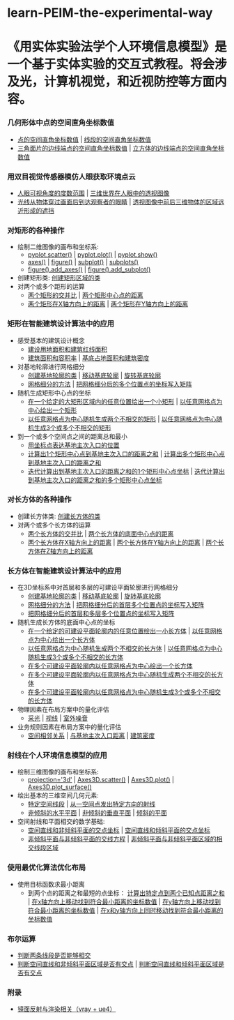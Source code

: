 # learn-PEIM-the-experimental-way

# 《用实体实验法学个人环境信息模型》是一个基于实体实验的交互式教程。将会涉及光，计算机视觉，和近视防控等方面内容。

### 几何形体中点的空间直角坐标数值

- [点的空间直角坐标数值](/chapters/几何形体中点的空间直角坐标数值/点的空间直角坐标数值.md) | [线段的空间直角坐标数值](/chapters/几何形体中点的空间直角坐标数值/线段的空间直角坐标数值.md)
- [三角面片的边线端点的空间直角坐标数值](/chapters/几何形体中点的空间直角坐标数值/三角面片的边线端点的空间直角坐标数值.md) | [立方体的边线端点的空间直角坐标数值](/chapters/几何形体中点的空间直角坐标数值/感受立方体的边线端点的空间直角坐标数值.md)

### 用双目视觉传感器模仿人眼获取环境点云

- [人眼可视角度的度数范围](/chapters/用双目视觉传感器模仿人眼获取环境点云/人眼可视角度的度数范围.md) | [三维世界在人眼中的透视图像](/chapters/用双目视觉传感器模仿人眼获取环境点云/三维世界在人眼中的透视图像.md)
- [光线从物体穿过画面后到达观察者的眼睛](/chapters/用双目视觉传感器模仿人眼获取环境点云/光线从物体穿过画面后到达观察者的眼睛.md) | [透视图像中前后三维物体的区域远近形成的遮挡](/chapters/用双目视觉传感器模仿人眼获取环境点云/透视图像中前后三维物体的区域远近形成的遮挡.md)

### 对矩形的各种操作

- 绘制二维图像的画布和坐标系: 
	- [pyplot.scatter()](/chapters/对矩形的各种操作/绘制二维图像的画布和坐标系/pyplot.scatter().md) | [pyplot.plot()](/chapters/对矩形的各种操作/绘制二维图像的画布和坐标系/pyplot.plot().md) | [pyplot.show()](/chapters/对矩形的各种操作/绘制二维图像的画布和坐标系/pyplot.show().md) 
	- [axes()](/chapters/对矩形的各种操作/绘制二维图像的画布和坐标系/axes().md) | [figure()](/chapters/对矩形的各种操作/绘制二维图像的画布和坐标系/figure().md) | [subplot()](/chapters/对矩形的各种操作/绘制二维图像的画布和坐标系/subplot().md) | [subplots()](/chapters/对矩形的各种操作/绘制二维图像的画布和坐标系/subplots().md) 
	- [figure().add_axes()](/chapters/对矩形的各种操作/绘制二维图像的画布和坐标系/figure().add_axes().md) | [figure().add_subplot()](/chapters/对矩形的各种操作/绘制二维图像的画布和坐标系/figure().add_subplot().md) 
- 创建矩形类: [创建矩形区域的类](/chapters/对矩形的各种操作/创建矩形类/创建矩形区域的类.md) 
- 对两个或多个距形的运算
	- [两个矩形的交并比](/chapters/对矩形的各种操作/对两个或多个距形的运算/两个矩形的交并比.md) | [两个矩形中心点的距离](/chapters/对矩形的各种操作/对两个或多个距形的运算/两个矩形中心点的距离.md) 
	- [两个矩形在X轴方向上的距离](/chapters/对矩形的各种操作/对两个或多个距形的运算/两个矩形在X轴方向上的距离.md) | [两个矩形在Y轴方向上的距离](/chapters/对矩形的各种操作/对两个或多个距形的运算/两个矩形在Y轴方向上的距离.md)

### 矩形在智能建筑设计算法中的应用

- 感受基本的建筑设计概念
	- [建设用地面积和建筑红线面积](/chapters/矩形在智能建筑设计算法中的应用/感受基本的建筑设计概念/建设用地面积和建筑红线面积.md) 
	- [建筑面积和容积率](/chapters/矩形在智能建筑设计算法中的应用/感受基本的建筑设计概念/建筑面积和容积率.md) | [基底占地面积和建筑密度](/chapters/矩形在智能建筑设计算法中的应用/感受基本的建筑设计概念/基底占地面积和建筑密度.md) 
- 对基地轮廓进行网格细分
	- [创建基地轮廓的类](/chapters/矩形在智能建筑设计算法中的应用/对基地轮廓进行网格细分/创建基地轮廓的类.md) | [移动基底轮廓](/chapters/矩形在智能建筑设计算法中的应用/对基地轮廓进行网格细分/移动基底轮廓.md) | [旋转基底轮廓](/chapters/矩形在智能建筑设计算法中的应用/对基地轮廓进行网格细分/旋转基底轮廓.md) 
	- [网格细分的方法](/chapters/矩形在智能建筑设计算法中的应用/对基地轮廓进行网格细分/网格细分的方法.md) | [把网格细分后的多个位置点的坐标写入矩阵](/chapters/矩形在智能建筑设计算法中的应用/对基地轮廓进行网格细分/把网格细分后的多个位置点的坐标写入矩阵.md) 
- 随机生成矩形中心点的坐标
	- [在一个给定的大矩形区域内的任意位置绘出一个小矩形](/chapters/矩形在智能建筑设计算法中的应用/随机生成矩形中心点的坐标/在一个给定的大矩形区域内的任意位置绘出一个小矩形.md) | [以任意网格点为中心绘出一个矩形](/chapters/矩形在智能建筑设计算法中的应用/随机生成矩形中心点的坐标/以任意网格点为中心绘出一个矩形.md)
	- [以任意网格点为中心随机生成两个不相交的矩形](/chapters/矩形在智能建筑设计算法中的应用/随机生成矩形中心点的坐标/以任意网格点为中心随机生成两个不相交的矩形.md) | [以任意网格点为中心随机生成3个或多个不相交的矩形](/chapters/矩形在智能建筑设计算法中的应用/随机生成矩形中心点的坐标/以任意网格点为中心随机生成3个或多个不相交的矩形.md)
- 到一个或多个空间点之间的距离总和最小
	- [用坐标点表达基地主次入口的位置](/chapters/矩形在智能建筑设计算法中的应用/到一个或多个空间点之间的距离总和最小/用坐标点表达基地主次入口的位置.md)
	- [计算出1个矩形中心点到基地主次入口的距离之和](/chapters/矩形在智能建筑设计算法中的应用/到一个或多个空间点之间的距离总和最小/计算出1个矩形中心点到基地主次入口的距离之和.md) | [计算出多个矩形中心点到基地主次入口的距离之和](/chapters/矩形在智能建筑设计算法中的应用/到一个或多个空间点之间的距离总和最小/计算出多个矩形中心点到基地主次入口的距离之和.md)
	- [迭代计算出到基地主次入口的距离之和的1个矩形中心点坐标](/chapters/矩形在智能建筑设计算法中的应用/到一个或多个空间点之间的距离总和最小/迭代计算出到基地主次入口的距离之和的1个矩形中心点坐标.md) | [迭代计算出到基地主次入口的距离之和的多个矩形中心点坐标](/chapters/矩形在智能建筑设计算法中的应用/到一个或多个空间点之间的距离总和最小/迭代计算出到基地主次入口的距离之和的多个矩形中心点坐标.md)

### 对长方体的各种操作

- 创建长方体类: [创建长方体的类](/chapters/对长方体的各种操作/创建长方体类/创建长方体的类.md) 
- 对两个或多个长方体的运算
	- [两个长方体的交并比](/chapters/对长方体的各种操作/对两个或多个长方体的运算/两个长方体的交并比.md) | [两个长方体的底面中心点的距离](/chapters/对长方体的各种操作/对两个或多个长方体的运算/两个长方体的底面中心点的距离.md) 
	- [两个长方体在X轴方向上的距离](/chapters/对长方体的各种操作/对两个或多个长方体的运算/两个长方体在X轴方向上的距离.md) | [两个长方体在Y轴方向上的距离](/chapters/对长方体的各种操作/对两个或多个长方体的运算/两个长方体在Y轴方向上的距离.md) | [两个长方体在Z轴方向上的距离](/chapters/对长方体的各种操作/对两个或多个长方体的运算/两个长方体在Z轴方向上的距离.md)

### 长方体在智能建筑设计算法中的应用

- 在3D坐标系中对首层和多层的可建设平面轮廓进行网格细分
	- [创建基地轮廓的类](/chapters/长方体在智能建筑设计算法中的应用/在3D坐标系中对首层和多层的可建设平面轮廓进行网格细分/创建基地轮廓的类.md) | [移动基底轮廓](/chapters/长方体在智能建筑设计算法中的应用/在3D坐标系中对首层和多层的可建设平面轮廓进行网格细分/移动基底轮廓.md) | [旋转基底轮廓](/chapters/长方体在智能建筑设计算法中的应用/在3D坐标系中对首层和多层的可建设平面轮廓进行网格细分/旋转基底轮廓.md) 
	- [网格细分的方法](/chapters/长方体在智能建筑设计算法中的应用/在3D坐标系中对首层和多层的可建设平面轮廓进行网格细分/网格细分的方法.md) | [把网格细分后的首层多个位置点的坐标写入矩阵](/chapters/长方体在智能建筑设计算法中的应用/在3D坐标系中对首层和多层的可建设平面轮廓进行网格细分/把网格细分后的首层多个位置点的坐标写入矩阵.md) 
	-  [把网格细分后的首层和多层多个位置点的坐标写入矩阵](/chapters/长方体在智能建筑设计算法中的应用/在3D坐标系中对首层和多层的可建设平面轮廓进行网格细分/把网格细分后的首层和多层多个位置点的坐标写入矩阵.md) 
- 随机生成长方体的底面中心点的坐标
	- [在一个给定的可建设平面轮廓内的任意位置绘出一小长方体](/chapters/长方体在智能建筑设计算法中的应用/随机生成长方体的底面中心点的坐标/在一个给定的可建设平面轮廓内的任意位置绘出一个长方体.md) | [以任意网格点为中心绘出一个长方体](/chapters/长方体在智能建筑设计算法中的应用/随机生成长方体的底面中心点的坐标/以任意网格点为中心绘出一个长方体.md) 
	- [以任意网格点为中心随机生成两个不相交的长方体](/chapters/长方体在智能建筑设计算法中的应用/随机生成长方体的底面中心点的坐标/以任意网格点为中心随机生成两个不相交的长方体.md) | [以任意网格点为中心随机生成3个或多个不相交的长方体](/chapters/长方体在智能建筑设计算法中的应用/随机生成长方体的底面中心点的坐标/以任意网格点为中心随机生成3个或多个不相交的长方体.md)
	- [在多个可建设平面轮廓内以任意网格点为中心绘出一个长方体](/chapters/长方体在智能建筑设计算法中的应用/随机生成长方体的底面中心点的坐标/在多个可建设平面轮廓内以任意网格点为中心绘出一个长方体.md)
	- [在多个可建设平面轮廓内以任意网格点为中心随机生成两个不相交的长方体](/chapters/长方体在智能建筑设计算法中的应用/随机生成长方体的底面中心点的坐标/在多个可建设平面轮廓内以任意网格点为中心随机生成两个不相交的长方体.md)
	- [在多个可建设平面轮廓内以任意网格点为中心随机生成3个或多个不相交的长方体](/chapters/长方体在智能建筑设计算法中的应用/随机生成长方体的底面中心点的坐标/在多个可建设平面轮廓内以任意网格点为中心随机生成3个或多个不相交的长方体.md)
- 物理因素在布局方案中的量化评估
	- [采光](/chapters/长方体在智能建筑设计算法中的应用/物理因素在布局方案中的量化评估/采光.md) | [视线](/chapters/长方体在智能建筑设计算法中的应用/物理因素在布局方案中的量化评估/视线.md) | [室外噪音](/chapters/长方体在智能建筑设计算法中的应用/物理因素在布局方案中的量化评估/室外噪音.md)  
- 业务规则因素在布局方案中的量化评估
	- [空间相邻关系](/chapters/长方体在智能建筑设计算法中的应用/业务规则因素在布局方案中的量化评估/空间相邻关系.md) | [与基地主次入口距离](/chapters/长方体在智能建筑设计算法中的应用/业务规则因素在布局方案中的量化评估/与基地主次入口距离.md) | [建筑密度](/chapters/长方体在智能建筑设计算法中的应用/业务规则因素在布局方案中的量化评估/建筑密度.md)

### 射线在个人环境信息模型的应用

- 绘制三维图像的画布和坐标系: 
	- [projection='3d'](/chapters/射线在个人环境信息模型的应用/绘制三维图像的画布和坐标系/projection='3d'.md) | [Axes3D.scatter()](/chapters/射线在个人环境信息模型的应用/绘制三维图像的画布和坐标系/Axes3D.scatter().md) | [Axes3D.plot()](/chapters/射线在个人环境信息模型的应用/绘制三维图像的画布和坐标系/Axes3D.plot().md) | [Axes3D.plot_surface()](/chapters/射线在个人环境信息模型的应用/绘制三维图像的画布和坐标系/Axes3D.plot_surface().md) 
- 绘出基本的三维空间几何元素:
	- [特定空间线段](/chapters/射线在个人环境信息模型的应用/绘出基本的三维空间几何元素/特定空间线段.md) | [从一空间点发出特定方向的射线](/chapters/射线在个人环境信息模型的应用/绘出基本的三维空间几何元素/从一空间点发出特定方向的射线.md)  
	- [非倾斜的水平平面](/chapters/射线在个人环境信息模型的应用/绘出基本的三维空间几何元素/非倾斜的水平平面.md) | [非倾斜的垂直平面](/chapters/射线在个人环境信息模型的应用/绘出基本的三维空间几何元素/非倾斜的垂直平面.md) | [倾斜的平面](/chapters/射线在个人环境信息模型的应用/绘出基本的三维空间几何元素/倾斜的平面.md) 
- 空间射线和平面相交的数学基础:
	- [空间直线和非倾斜平面的交点坐标](/chapters/射线在个人环境信息模型的应用/空间射线和平面相交的数学基础/空间直线和非倾斜平面的交点坐标.md) | [空间直线和倾斜平面的交点坐标](/chapters/射线在个人环境信息模型的应用/空间射线和平面相交的数学基础/空间直线和倾斜平面的交点坐标.md)
	- [非倾斜平面与非倾斜平面的交线方程](/chapters/射线在个人环境信息模型的应用/空间射线和平面相交的数学基础/非倾斜平面与非倾斜平面的交线方程.md) | [非倾斜平面与非倾斜平面区域的相交线段区域](/chapters/射线在个人环境信息模型的应用/空间射线和平面相交的数学基础/非倾斜平面与非倾斜平面区域的相交线段区域.md)

### 使用最优化算法优化布局

- 使用目标函数求最小距离
	- 到两个点的距离之和最短的点坐标： [计算出特定点到两个已知点距离之和](/chapters/使用最优化算法优化布局/使用目标函数求最小距离/计算出特定点到两个已知点距离之和.md) | [在x轴方向上移动找到符合最小距离的坐标数值](/chapters/使用最优化算法优化布局/使用目标函数求最小距离/在x轴方向上移动找到符合最小距离的坐标数值.md) | [在y轴方向上移动找到符合最小距离的坐标数值](/chapters/使用最优化算法优化布局/使用目标函数求最小距离/在y轴方向上移动找到符合最小距离的坐标数值.md) | [在x和y轴方向上同时移动找到符合最小距离的坐标数值](/chapters/使用最优化算法优化布局/使用目标函数求最小距离/在x和y轴方向上同时移动找到符合最小距离的坐标数值.md)

### 布尔运算
- [判断两条线段是否能够相交](/chapters/布尔运算/判断两条线段是否能够相交.md)
- [判断空间直线和非倾斜平面区域是否有交点](/chapters/布尔运算/判断空间直线和非倾斜平面区域是否有交点.md) | [判断空间直线和倾斜平面区域是否有交点](/chapters/布尔运算/判断空间直线和倾斜平面区域是否有交点.md)

### 附录

- [镜面反射与渲染相关（vray + ue4）](/chapters/.md)




